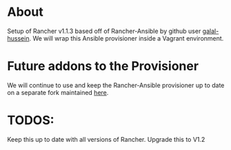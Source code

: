 # About

Setup of Rancher v1.1.3 based off of Rancher-Ansible by github user [galal-hussein](https://github.com/galal-hussein/Rancher-Ansible).
We will wrap this Ansible provisioner inside a Vagrant environment.

# Future addons to the Provisioner

We will continue to use and keep the Rancher-Ansible provisioner up to date on a separate fork maintained [here](https://github.com/codesheppard/Rancher-Ansible). 

# TODOS:

Keep this up to date with all versions of Rancher.
Upgrade this to V1.2
